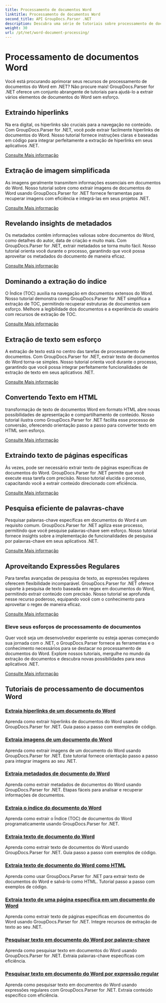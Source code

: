 ```yaml
---
title: Processamento de documentos Word
linktitle: Processamento de documentos Word
second_title: API GroupDocs.Parser .NET
description: Descubra uma série de tutoriais sobre processamento de documentos do Word usando GroupDocs.Parser for .NET. Extraia hiperlinks, imagens, metadados e muito mais.
weight: 30
url: /pt/net/word-document-processing/
---
```


# Processamento de documentos Word

Você está procurando aprimorar seus recursos de processamento de documentos do Word em .NET? Não procure mais! GroupDocs.Parser for .NET oferece um conjunto abrangente de tutoriais para ajudá-lo a extrair vários elementos de documentos do Word sem esforço.

## Extraindo hiperlinks
Na era digital, os hiperlinks são cruciais para a navegação no conteúdo. Com GroupDocs.Parser for .NET, você pode extrair facilmente hiperlinks de documentos do Word. Nosso tutorial fornece instruções claras e baseadas em código para integrar perfeitamente a extração de hiperlinks em seus aplicativos .NET.

[Consulte Mais informação](./extract-hyperlinks-from-word-document/)

## Extração de imagem simplificada
As imagens geralmente transmitem informações essenciais em documentos do Word. Nosso tutorial sobre como extrair imagens de documentos do Word usando GroupDocs.Parser for .NET fornece ferramentas para recuperar imagens com eficiência e integrá-las em seus projetos .NET.

[Consulte Mais informação](./extract-images-from-word-document/)

## Revelando insights de metadados
Os metadados contêm informações valiosas sobre documentos do Word, como detalhes do autor, data de criação e muito mais. Com GroupDocs.Parser for .NET, extrair metadados se torna muito fácil. Nosso tutorial orienta você durante o processo, garantindo que você possa aproveitar os metadados do documento de maneira eficaz.

[Consulte Mais informação](./extract-metadata-from-word-document/)

## Dominando a extração do índice
O Índice (TOC) auxilia na navegação em documentos extensos do Word. Nosso tutorial demonstra como GroupDocs.Parser for .NET simplifica a extração de TOC, permitindo recuperar estruturas de documentos sem esforço. Melhore a legibilidade dos documentos e a experiência do usuário com recursos de extração de TOC.

[Consulte Mais informação](./extract-table-of-contents-from-word-document/)

## Extração de texto sem esforço
A extração de texto está no centro das tarefas de processamento de documentos. Com GroupDocs.Parser for .NET, extrair texto de documentos do Word torna-se simples. Nosso tutorial orienta você durante o processo, garantindo que você possa integrar perfeitamente funcionalidades de extração de texto em seus aplicativos .NET.

[Consulte Mais informação](./extract-text-from-word-document/)

## Convertendo Texto em HTML
transformação de texto de documentos Word em formato HTML abre novas possibilidades de apresentação e compartilhamento de conteúdo. Nosso tutorial ilustra como GroupDocs.Parser for .NET facilita esse processo de conversão, oferecendo orientação passo a passo para converter texto em HTML sem esforço.

[Consulte Mais informação](./extract-text-from-word-document-as-html/)

## Extraindo texto de páginas específicas
Às vezes, pode ser necessário extrair texto de páginas específicas de documentos do Word. GroupDocs.Parser for .NET permite que você execute essa tarefa com precisão. Nosso tutorial elucida o processo, capacitando você a extrair conteúdo direcionado com eficiência.

[Consulte Mais informação](./extract-text-from-specific-page-in-word-document/)

## Pesquisa eficiente de palavras-chave
Pesquisar palavras-chave específicas em documentos do Word é um requisito comum. GroupDocs.Parser for .NET agiliza esse processo, permitindo que você pesquise palavras-chave sem esforço. Nosso tutorial fornece insights sobre a implementação de funcionalidades de pesquisa por palavras-chave em seus aplicativos .NET.

[Consulte Mais informação](./search-text-in-word-document-by-keyword/)

## Aproveitando Expressões Regulares
Para tarefas avançadas de pesquisa de texto, as expressões regulares oferecem flexibilidade incomparável. GroupDocs.Parser for .NET oferece suporte à pesquisa de texto baseada em regex em documentos do Word, permitindo extrair conteúdo com precisão. Nosso tutorial se aprofunda nesse recurso poderoso, equipando você com o conhecimento para aproveitar o regex de maneira eficaz.

[Consulte Mais informação](./search-text-in-word-document-by-regular-expression/)

### Eleve seus esforços de processamento de documentos

Quer você seja um desenvolvedor experiente ou esteja apenas começando sua jornada com o .NET, o GroupDocs.Parser fornece as ferramentas e o conhecimento necessários para se destacar no processamento de documentos do Word. Explore nossos tutoriais, mergulhe no mundo da extração de documentos e descubra novas possibilidades para seus aplicativos .NET.

[Consulte Mais informação](./extract-hyperlinks-from-word-document/)

## Tutoriais de processamento de documentos Word
### [Extraia hiperlinks de um documento do Word](./extract-hyperlinks-from-word-document/)
Aprenda como extrair hiperlinks de documentos do Word usando GroupDocs.Parser for .NET. Guia passo a passo com exemplos de código.
### [Extraia imagens de um documento do Word](./extract-images-from-word-document/)
Aprenda como extrair imagens de um documento do Word usando GroupDocs.Parser for .NET. Este tutorial fornece orientação passo a passo para integrar imagens ao seu .NET.
### [Extraia metadados de documento do Word](./extract-metadata-from-word-document/)
Aprenda como extrair metadados de documentos do Word usando GroupDocs.Parser for .NET. Etapas fáceis para analisar e recuperar informações de documentos.
### [Extraia o índice do documento do Word](./extract-table-of-contents-from-word-document/)
Aprenda como extrair o Índice (TOC) de documentos do Word programaticamente usando GroupDocs.Parser for .NET.
### [Extraia texto de documento do Word](./extract-text-from-word-document/)
Aprenda como extrair texto de documentos do Word usando GroupDocs.Parser for .NET. Guia passo a passo com exemplos de código.
### [Extraia texto de documento do Word como HTML](./extract-text-from-word-document-as-html/)
Aprenda como usar GroupDocs.Parser for .NET para extrair texto de documentos do Word e salvá-lo como HTML. Tutorial passo a passo com exemplos de código.
### [Extraia texto de uma página específica em um documento do Word](./extract-text-from-specific-page-in-word-document/)
Aprenda como extrair texto de páginas específicas em documentos do Word usando GroupDocs.Parser for .NET. Integre recursos de extração de texto ao seu .NET.
### [Pesquisar texto em documento do Word por palavra-chave](./search-text-in-word-document-by-keyword/)
Aprenda como pesquisar texto em documentos do Word usando GroupDocs.Parser for .NET. Extraia palavras-chave específicas com eficiência.
### [Pesquisar texto em documento do Word por expressão regular](./search-text-in-word-document-by-regular-expression/)
Aprenda como pesquisar texto em documentos do Word usando expressões regulares com GroupDocs.Parser for .NET. Extraia conteúdo específico com eficiência.